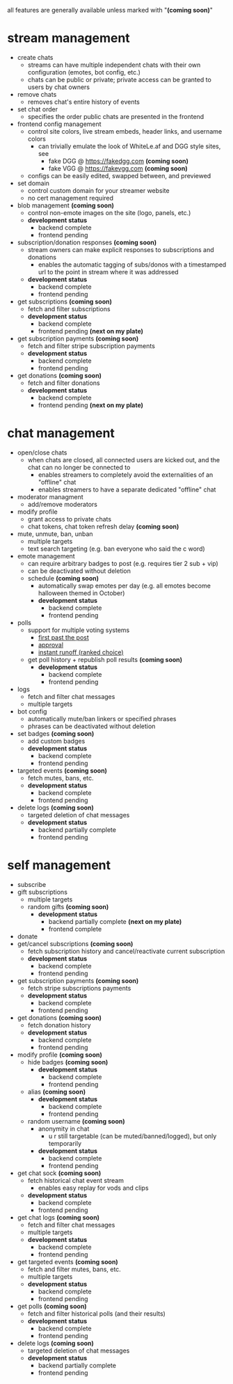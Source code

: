 all features are generally available unless marked with "**(coming soon)**"

# stream management
- create chats
    - streams can have multiple independent chats with their own configuration (emotes, bot config, etc.)
    - chats can be public or private; private access can be granted to users by chat owners
- remove chats
    - removes chat's entire history of events
- set chat order
    - specifies the order public chats are presented in the frontend
- frontend config management
    - control site colors, live stream embeds, header links, and username colors
        - can trivially emulate the look of WhiteLe.af and DGG style sites, see
            - fake DGG @ https://fakedgg.com **(coming soon)**
            - fake VGG @ https://fakevgg.com **(coming soon)**
    - configs can be easily edited, swapped between, and previewed
- set domain
    - control custom domain for your streamer website
    - no cert management required
- blob management **(coming soon)**
    - control non-emote images on the site (logo, panels, etc.)
    - **development status**
        - backend complete
        - frontend pending
- subscription/donation responses **(coming soon)**
    - stream owners can make explicit responses to subscriptions and donations
        - enables the automatic tagging of subs/donos with a timestamped url to the point in stream where it was addressed
    - **development status**
        - backend complete
        - frontend pending
- get subscriptions **(coming soon)**
    - fetch and filter subscriptions
    - **development status**
        - backend complete
        - frontend pending **(next on my plate)**
- get subscription payments **(coming soon)**
    - fetch and filter stripe subscription payments
    - **development status**
        - backend complete
        - frontend pending
- get donations **(coming soon)**
    - fetch and filter donations
    - **development status**
        - backend complete
        - frontend pending **(next on my plate)**

# chat management
- open/close chats
    - when chats are closed, all connected users are kicked out, and the chat can no longer be connected to
        - enables streamers to completely avoid the externalities of an "offline" chat
        - enables streamers to have a separate dedicated "offline" chat
- moderator managment
    - add/remove moderators
- modify profile
    - grant access to private chats
    - chat tokens, chat token refresh delay **(coming soon)**
- mute, unmute, ban, unban
    - multiple targets
    - text search targeting (e.g. ban everyone who said the c word)
- emote management
    - can require arbitrary badges to post (e.g. requires tier 2 sub + vip)
    - can be deactivated without deletion
    - schedule **(coming soon)**
        - automatically swap emotes per day (e.g. all emotes become halloween themed in October)
        - **development status**
            - backend complete
            - frontend pending
- polls
    - support for multiple voting systems
        - [first past the post](https://en.wikipedia.org/wiki/First-past-the-post_voting)
        - [approval](https://en.wikipedia.org/wiki/Approval_voting)
        - [instant runoff (ranked choice)](https://en.wikipedia.org/wiki/Instant-runoff_voting)
    - get poll history + republish poll results **(coming soon)**
        - **development status**
            - backend complete
            - frontend pending
- logs
    - fetch and filter chat messages
    - multiple targets
- bot config
    - automatically mute/ban linkers or specified phrases
    - phrases can be deactivated without deletion
- set badges **(coming soon)**
    - add custom badges
    - **development status**
        - backend complete
        - frontend pending
- targeted events **(coming soon)**
    - fetch mutes, bans, etc.
    - **development status**
        - backend complete
        - frontend pending
- delete logs **(coming soon)**
    - targeted deletion of chat messages
    - **development status**
        - backend partially complete
        - frontend pending

# self management
- subscribe
- gift subscriptions
    - multiple targets
    - random gifts **(coming soon)**
        - **development status**
            - backend partially complete **(next on my plate)**
            - frontend complete
- donate
- get/cancel subscriptions **(coming soon)**
    - fetch subscription history and cancel/reactivate current subscription
    - **development status**
        - backend complete
        - frontend pending
- get subscription payments **(coming soon)**
    - fetch stripe subscriptions payments
    - **development status**
        - backend complete
        - frontend pending
- get donations **(coming soon)**
    - fetch donation history
    - **development status**
        - backend complete
        - frontend pending
- modify profile **(coming soon)**
    - hide badges **(coming soon)**
        - **development status**
            - backend complete
            - frontend pending
    - alias **(coming soon)**
        - **development status**
            - backend complete
            - frontend pending
    - random username **(coming soon)**
        - anonymity in chat
            - u r still targetable (can be muted/banned/logged), but only temporarily
        - **development status**
            - backend complete
            - frontend pending
- get chat sock **(coming soon)**
    - fetch historical chat event stream
        - enables easy replay for vods and clips
    - **development status**
        - backend complete
        - frontend pending
- get chat logs **(coming soon)**
    - fetch and filter chat messages
    - multiple targets
    - **development status**
        - backend complete
        - frontend pending
- get targeted events **(coming soon)**
    - fetch and filter mutes, bans, etc.
    - multiple targets
    - **development status**
        - backend complete
        - frontend pending
- get polls **(coming soon)**
    - fetch and filter historical polls (and their results)
    - **development status**
        - backend complete
        - frontend pending
- delete logs **(coming soon)**
    - targeted deletion of chat messages
    - **development status**
        - backend partially complete
        - frontend pending
